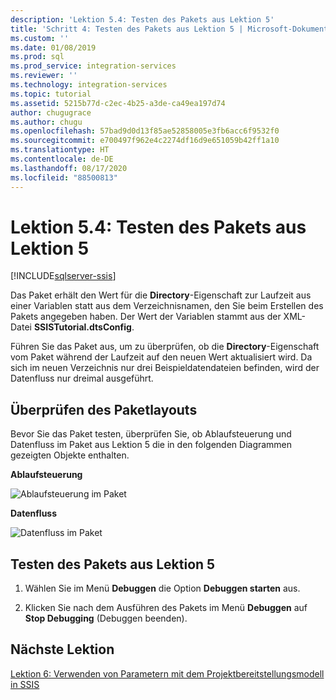 ```yaml
---
description: 'Lektion 5.4: Testen des Pakets aus Lektion 5'
title: 'Schritt 4: Testen des Pakets aus Lektion 5 | Microsoft-Dokumentation'
ms.custom: ''
ms.date: 01/08/2019
ms.prod: sql
ms.prod_service: integration-services
ms.reviewer: ''
ms.technology: integration-services
ms.topic: tutorial
ms.assetid: 5215b77d-c2ec-4b25-a3de-ca49ea197d74
author: chugugrace
ms.author: chugu
ms.openlocfilehash: 57bad9d0d13f85ae52858005e3fb6acc6f9532f0
ms.sourcegitcommit: e700497f962e4c2274df16d9e651059b42ff1a10
ms.translationtype: HT
ms.contentlocale: de-DE
ms.lasthandoff: 08/17/2020
ms.locfileid: "88500813"
---
```

# <a name="lesson-5-4-test-the-lesson-5-package"></a>Lektion 5.4: Testen des Pakets aus Lektion 5

[!INCLUDE[sqlserver-ssis](../includes/applies-to-version/sqlserver-ssis.md)]



Das Paket erhält den Wert für die **Directory**-Eigenschaft zur Laufzeit aus einer Variablen statt aus dem Verzeichnisnamen, den Sie beim Erstellen des Pakets angegeben haben. Der Wert der Variablen stammt aus der XML-Datei **SSISTutorial.dtsConfig**.  
  
Führen Sie das Paket aus, um zu überprüfen, ob die **Directory**-Eigenschaft vom Paket während der Laufzeit auf den neuen Wert aktualisiert wird. Da sich im neuen Verzeichnis nur drei Beispieldatendateien befinden, wird der Datenfluss nur dreimal ausgeführt.  
  
## <a name="checking-the-package-layout"></a>Überprüfen des Paketlayouts  
Bevor Sie das Paket testen, überprüfen Sie, ob Ablaufsteuerung und Datenfluss im Paket aus Lektion 5 die in den folgenden Diagrammen gezeigten Objekte enthalten.  
  
**Ablaufsteuerung**  
  
![Ablaufsteuerung im Paket](../integration-services/media/task4lesson2control.gif "Ablaufsteuerung im Paket")  
  
**Datenfluss**  
  
![Datenfluss im Paket](../integration-services/media/task9lesson1data.gif "Datenfluss im Paket")  
  
## <a name="test-the-lesson-5-package"></a>Testen des Pakets aus Lektion 5  
  
1.  Wählen Sie im Menü **Debuggen** die Option **Debuggen starten** aus.  
  
2.  Klicken Sie nach dem Ausführen des Pakets im Menü **Debuggen** auf **Stop Debugging** (Debuggen beenden).  
  
## <a name="next-lesson"></a>Nächste Lektion  
[Lektion 6: Verwenden von Parametern mit dem Projektbereitstellungsmodell in SSIS](../integration-services/lesson-6-using-parameters-with-the-project-deployment-model-in-ssis.md)  
  
  
  
